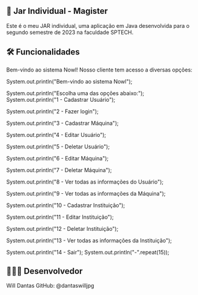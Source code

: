## 🦉 Jar Individual - Magister
Este é o meu JAR individual, uma aplicação em Java desenvolvida para o segundo semestre de 2023 na faculdade SPTECH.

## 🛠️ Funcionalidades
Bem-vindo ao sistema Nowl! Nosso cliente tem acesso a diversas opções:

System.out.println("Bem-vindo ao sistema Nowl");

System.out.println("Escolha uma das opções abaixo:");
System.out.println("1 - Cadastrar Usuário");

System.out.println("2 - Fazer login");

System.out.println("3 - Cadastrar Máquina");

System.out.println("4 - Editar Usuário");

System.out.println("5 - Deletar Usuário");

System.out.println("6 - Editar Máquina");

System.out.println("7 - Deletar Máquina");

System.out.println("8 - Ver todas as informações do Usuário");

System.out.println("9 - Ver todas as informações da Máquina");

System.out.println("10 - Cadastrar Instituição");

System.out.println("11 - Editar Instituição");

System.out.println("12 - Deletar Instituição");

System.out.println("13 - Ver todas as informações da Instituição");

System.out.println("14 - Sair");
System.out.println("-".repeat(15));

## 👷🏻‍♂️ Desenvolvedor
Will Dantas
GitHub: @dantaswilljpg
